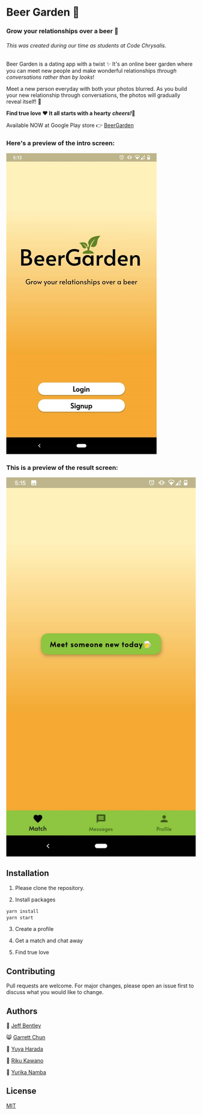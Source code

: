 # Beer Garden 🌱
### Grow your relationships over a beer 🍻

###### This was created during our time as students at Code Chrysalis.

Beer Garden is a dating app with a twist ✨ It's an online beer garden where you can meet new people and make wonderful relationships *through conversations rather than by looks*!

Meet a new person everyday with both your photos blurred. As you build your new relationship through conversations, the photos will gradually reveal itself! 🎉

**Find true love ♥️ It all starts with a hearty** ***cheers!***🍻 

Available NOW at Google Play store 👉 [BeerGarden](https://play.google.com/store/)

### Here's a preview of the intro screen:

![BeerGarden1](./images/welcome.jpg)

### This is a preview of the result screen:

![BeerGarden2](./images/30179.jpg)


## Installation

1. Please clone the repository.

2. Install packages

```bash
yarn install
yarn start
```

3.  Create a profile

4.  Get a match and chat away

5.  Find true love

## Contributing

Pull requests are welcome. For major changes, please open an issue first to discuss what you would like to change.


## Authors

👻  [Jeff Bentley](https://github.com/jbentleyjp)

😸  [Garrett Chun](https://github.com/Kapakahi)

🌝  [Yuya Harada](https://github.com/yuya-h-29)

🐸  [Riku Kawano](https://github.com/rikukawano)

🦄  [Yurika Namba](https://github.com/yurikanamba)

## License

[MIT](https://choosealicense.com/licenses/mit/)
